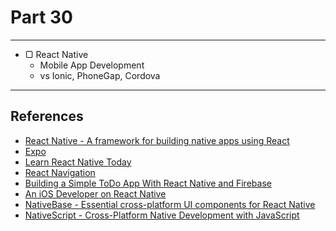 # Part 30

---

* ▢ React Native
  * Mobile App Development
  * vs Ionic, PhoneGap, Cordova

---

## References

* [React Native - A framework for building native apps using React](https://facebook.github.io/react-native)
* [Expo](https://expo.io)
* [Learn React Native Today](https://egghead.io/browse/tools/react-native)
* [React Navigation](https://reactnavigation.org/)
* [Building a Simple ToDo App With React Native and Firebase](https://youtube.com/watch?v=3ab0K6viEp0)
* [An iOS Developer on React Native](https://medium.com/ios-os-x-development/an-ios-developer-on-react-native-1f24786c29f0)
* [NativeBase - Essential cross-platform UI components for React Native](https://nativebase.io)
* [NativeScript - Cross-Platform Native Development with JavaScript](https://nativescript.org)

